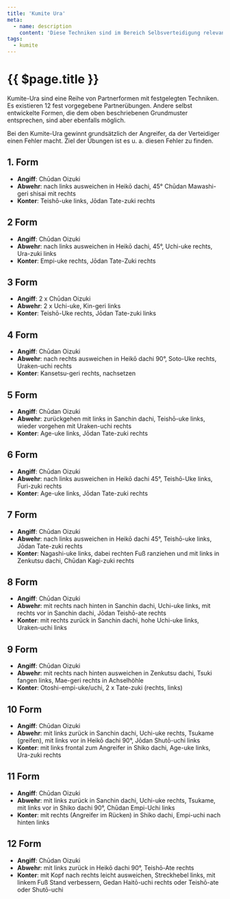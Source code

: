 ```yaml
---
title: 'Kumite Ura'
meta:
  - name: description
    content: 'Diese Techniken sind im Bereich Selbsverteidigung relevant. Die Distanz ist  kurz. In der Regel reichen Sanchin-Dachi Stellungen, um den Partner zu erreichen. Auf einen Angriff erfolgt eine Abwehrtechnik mit Konter, die der Angreifer seinerseits wieder blockt und mit einem abschließenden Konter beantwortet.'
tags:
  - kumite
---
```


# {{ $page.title }}

<ShowDescription />

Kumite-Ura sind eine Reihe von Partnerformen mit festgelegten Techniken. Es existieren 12 fest vorgegebene Partnerübungen. Andere selbst entwickelte Formen, die dem oben beschriebenen Grundmuster entsprechen, sind aber ebenfalls möglich.

Bei den Kumite-Ura gewinnt grundsätzlich der Angreifer, da der Verteidiger einen Fehler macht. Ziel der Übungen ist es u. a. diesen Fehler zu finden.

## 1. Form

- **Angiff**: Chūdan Oizuki
- **Abwehr**: nach links ausweichen in Heikō dachi, 45° Chūdan Mawashi-geri shisai mit rechts
- **Konter**: Teishō-uke links, Jōdan Tate-zuki rechts

<YouTube videoid="kGzqWCbIeNY" start="14" end="25" />

## 2 Form

- **Angiff**: Chūdan Oizuki
- **Abwehr**: nach links ausweichen in Heikō dachi, 45°, Uchi-uke rechts, Ura-zuki links
- **Konter**: Empi-uke rechts, Jōdan Tate-Zuki rechts

<YouTube videoid="ymb6pERfOyk" start="4" end="16" />

## 3 Form

- **Angiff**: 2 x Chūdan Oizuki
- **Abwehr**: 2 x Uchi-uke, Kin-geri links
- **Konter**: Teishō-Uke rechts, Jōdan Tate-zuki links

<YouTube videoid="3K3PLR6eOWo" start="5" end="20" />

## 4 Form

- **Angiff**: Chūdan Oizuki
- **Abwehr**: nach rechts ausweichen in Heikō dachi 90°, Soto-Uke rechts, Uraken-uchi rechts
- **Konter**: Kansetsu-geri rechts, nachsetzen

<YouTube videoid="wGjegmDE04A" start="5" end="21" />

## 5 Form

- **Angiff**: Chūdan Oizuki
- **Abwehr**: zurückgehen mit links in Sanchin dachi, Teishō-uke links, wieder vorgehen mit Uraken-uchi rechts
- **Konter**: Age-uke links, Jōdan Tate-zuki rechts

<YouTube videoid="g6W0sLvzXpM" start="5" end="19" />

## 6 Form

- **Angiff**: Chūdan Oizuki	
- **Abwehr**: nach links ausweichen in Heikō dachi 45°, Teishō-Uke links, Furi-zuki rechts
- **Konter**: Age-uke links, Jōdan Tate-zuki rechts

<YouTube videoid="dCnrBxuSRRk" start="5" end="16" />

## 7 Form

- **Angiff**: Chūdan Oizuki
- **Abwehr**: nach links ausweichen in Heikō dachi 45°, Teishō-uke links, Jōdan Tate-zuki rechts
- **Konter**: Nagashi-uke links, dabei rechten Fuß ranziehen und mit links in Zenkutsu dachi, Chūdan Kagi-zuki rechts

## 8 Form

- **Angiff**: Chūdan Oizuki
- **Abwehr**: mit rechts nach hinten in Sanchin dachi, Uchi-uke links, mit rechts vor in Sanchin dachi, Jōdan Teishō-ate rechts
- **Konter**: mit rechts zurück in Sanchin dachi, hohe Uchi-uke links, Uraken-uchi links

## 9 Form

- **Angiff**: Chūdan Oizuki
- **Abwehr**: mit rechts nach hinten ausweichen in Zenkutsu dachi, Tsuki fangen links, Mae-geri rechts in Achselhöhle
- **Konter**: Otoshi-empi-uke/uchi, 2 x Tate-zuki (rechts, links)

<YouTube videoid="UJn3j5JCrEQ" />

## 10 Form

- **Angiff**: Chūdan Oizuki
- **Abwehr**: mit links zurück in Sanchin dachi, Uchi-uke rechts, Tsukame (greifen), mit links vor in Heikō dachi 90°, Jōdan Shutō-uchi links
- **Konter**: mit links frontal zum Angreifer in Shiko dachi, Age-uke links, Ura-zuki rechts

## 11 Form

- **Angiff**: Chūdan Oizuki
- **Abwehr**: mit links zurück in Sanchin dachi, Uchi-uke rechts, Tsukame, mit links vor in Shiko dachi 90°, Chūdan Empi-Uchi links
- **Konter**: mit rechts (Angreifer im Rücken) in Shiko dachi, Empi-uchi nach hinten links

<YouTube videoid="DuBlbEGmtPM" />

## 12 Form

- **Angiff**: Chūdan Oizuki
- **Abwehr**: mit links zurück in Heikō dachi 90°, Teishō-Ate rechts
- **Konter**: mit Kopf nach rechts leicht ausweichen, Streckhebel links, mit linkem Fuß Stand verbessern, Gedan Haitō-uchi rechts oder Teishō-ate oder Shutō-uchi

<YouTube videoid="kbp9RIW9lro" />